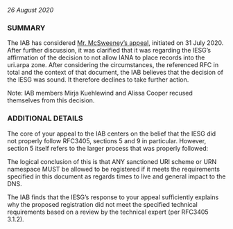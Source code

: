 
*26 August 2020*


### SUMMARY


The IAB has considered [Mr. McSweeney’s appeal](https://www.iab.org/appeals/2020-2/iab-appeal-for-arpa-assignment/), initiated on 31 July 2020. After further discussion, it was clarified that it was regarding the IESG’s affirmation of the decision to not allow IANA to place records into the uri.arpa zone. After considering the circumstances, the referenced RFC in total and the context of that document, the IAB believes that the decision of the IESG was sound. It therefore declines to take further action.


Note: IAB members Mirja Kuehlewind and Alissa Cooper recused themselves from this decision.


### ADDITIONAL DETAILS


The core of your appeal to the IAB centers on the belief that the IESG did not properly follow RFC3405, sections 5 and 9 in particular. However, section 5 itself refers to the larger process that was properly followed:


The logical conclusion of this is that ANY sanctioned URI scheme or URN namespace MUST be allowed to be registered if it meets the requirements specified in this document as regards times to live and general impact to the DNS.


The IAB finds that the IESG’s response to your appeal sufficiently explains why the proposed registration did not meet the specified technical requirements based on a review by the technical expert (per RFC3405 3.1.2).


